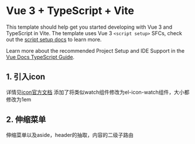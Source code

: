 # Vue 3 + TypeScript + Vite

This template should help get you started developing with Vue 3 and TypeScript in Vite. The template uses Vue 3 `<script setup>` SFCs, check out the [script setup docs](https://v3.vuejs.org/api/sfc-script-setup.html#sfc-script-setup) to learn more.

Learn more about the recommended Project Setup and IDE Support in the [Vue Docs TypeScript Guide](https://vuejs.org/guide/typescript/overview.html#project-setup).

## 1. 引入icon
详情见[icon官方文档](https://element-plus.org/zh-CN/component/icon.html#icon-%E5%9B%BE%E6%A0%87)
添加了将类似watch组件修改为el-icon-watch组件，大小都修改为1em

## 2. 伸缩菜单
伸缩菜单以及aside，header的抽取，内容的二级子路由
